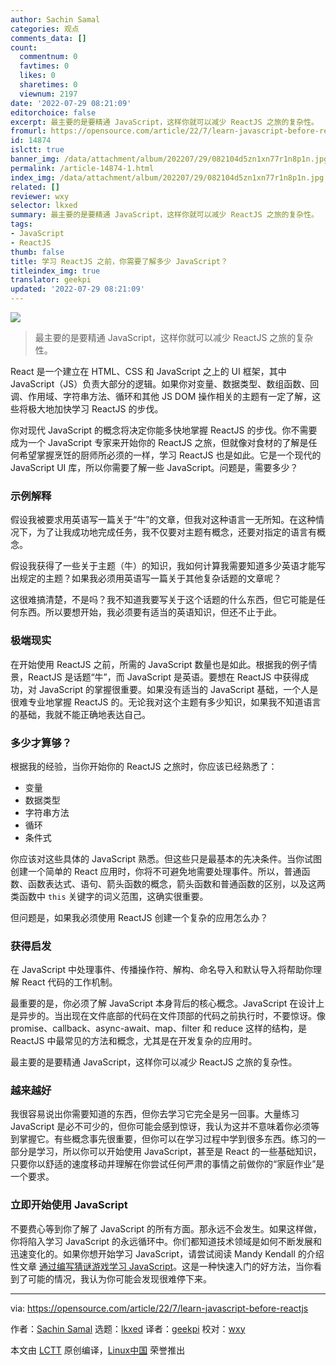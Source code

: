 ```yaml
---
author: Sachin Samal
categories: 观点
comments_data: []
count:
  commentnum: 0
  favtimes: 0
  likes: 0
  sharetimes: 0
  viewnum: 2197
date: '2022-07-29 08:21:09'
editorchoice: false
excerpt: 最主要的是要精通 JavaScript，这样你就可以减少 ReactJS 之旅的复杂性。
fromurl: https://opensource.com/article/22/7/learn-javascript-before-reactjs
id: 14874
islctt: true
banner_img: /data/attachment/album/202207/29/082104d5zn1xn77r1n8p1n.jpg
permalink: /article-14874-1.html
index_img: /data/attachment/album/202207/29/082104d5zn1xn77r1n8p1n.jpg.thumb.jpg
related: []
reviewer: wxy
selector: lkxed
summary: 最主要的是要精通 JavaScript，这样你就可以减少 ReactJS 之旅的复杂性。
tags:
- JavaScript
- ReactJS
thumb: false
title: 学习 ReactJS 之前，你需要了解多少 JavaScript？
titleindex_img: true
translator: geekpi
updated: '2022-07-29 08:21:09'
---
```


![](/data/attachment/album/202207/29/082104d5zn1xn77r1n8p1n.jpg)



> 
> 最主要的是要精通 JavaScript，这样你就可以减少 ReactJS 之旅的复杂性。
> 
> 
> 


React 是一个建立在 HTML、CSS 和 JavaScript 之上的 UI 框架，其中 JavaScript（JS）负责大部分的逻辑。如果你对变量、数据类型、数组函数、回调、作用域、字符串方法、循环和其他 JS DOM 操作相关的主题有一定了解，这些将极大地加快学习 ReactJS 的步伐。


你对现代 JavaScript 的概念将决定你能多快地掌握 ReactJS 的步伐。你不需要成为一个 JavaScript 专家来开始你的 ReactJS 之旅，但就像对食材的了解是任何希望掌握烹饪的厨师所必须的一样，学习 ReactJS 也是如此。它是一个现代的 JavaScript UI 库，所以你需要了解一些 JavaScript。问题是，需要多少？


### 示例解释


假设我被要求用英语写一篇关于“牛”的文章，但我对这种语言一无所知。在这种情况下，为了让我成功地完成任务，我不仅要对主题有概念，还要对指定的语言有概念。


假设我获得了一些关于主题（牛）的知识，我如何计算我需要知道多少英语才能写出规定的主题？如果我必须用英语写一篇关于其他复杂话题的文章呢？


这很难搞清楚，不是吗？我不知道我要写关于这个话题的什么东西，但它可能是任何东西。所以要想开始，我必须要有适当的英语知识，但还不止于此。


### 极端现实


在开始使用 ReactJS 之前，所需的 JavaScript 数量也是如此。根据我的例子情景，ReactJS 是话题“牛”，而 JavaScript 是英语。要想在 ReactJS 中获得成功，对 JavaScript 的掌握很重要。如果没有适当的 JavaScript 基础，一个人是很难专业地掌握 ReactJS 的。无论我对这个主题有多少知识，如果我不知道语言的基础，我就不能正确地表达自己。


### 多少才算够？


根据我的经验，当你开始你的 ReactJS 之旅时，你应该已经熟悉了：


* 变量
* 数据类型
* 字符串方法
* 循环
* 条件式


你应该对这些具体的 JavaScript 熟悉。但这些只是最基本的先决条件。当你试图创建一个简单的 React 应用时，你将不可避免地需要处理事件。所以，普通函数、函数表达式、语句、箭头函数的概念，箭头函数和普通函数的区别，以及这两类函数中 `this` 关键字的词义范围，这确实很重要。


但问题是，如果我必须使用 ReactJS 创建一个复杂的应用怎么办？


### 获得启发


在 JavaScript 中处理事件、传播操作符、解构、命名导入和默认导入将帮助你理解 React 代码的工作机制。


最重要的是，你必须了解 JavaScript 本身背后的核心概念。JavaScript 在设计上是异步的。当出现在文件底部的代码在文件顶部的代码之前执行时，不要惊讶。像 promise、callback、async-await、map、filter 和 reduce 这样的结构，是 ReactJS 中最常见的方法和概念，尤其是在开发复杂的应用时。


最主要的是要精通 JavaScript，这样你可以减少 ReactJS 之旅的复杂性。


### 越来越好


我很容易说出你需要知道的东西，但你去学习它完全是另一回事。大量练习 JavaScript 是必不可少的，但你可能会感到惊讶，我认为这并不意味着你必须等到掌握它。有些概念事先很重要，但你可以在学习过程中学到很多东西。练习的一部分是学习，所以你可以开始使用 JavaScript，甚至是 React 的一些基础知识，只要你以舒适的速度移动并理解在你尝试任何严肃的事情之前做你的“家庭作业”是一个要求。


### 立即开始使用 JavaScript


不要费心等到你了解了 JavaScript 的所有方面。那永远不会发生。如果这样做，你将陷入学习 JavaScript 的永远循环中。你们都知道技术领域是如何不断发展和迅速变化的。如果你想开始学习 JavaScript，请尝试阅读 Mandy Kendall 的介绍性文章 [通过编写猜谜游戏学习 JavaScript](https://opensource.com/article/21/1/learn-javascript)。这是一种快速入门的好方法，当你看到了可能的情况，我认为你可能会发现很难停下来。




---


via: <https://opensource.com/article/22/7/learn-javascript-before-reactjs>


作者：[Sachin Samal](https://opensource.com/users/sacsam005) 选题：[lkxed](https://github.com/lkxed) 译者：[geekpi](https://github.com/geekpi) 校对：[wxy](https://github.com/wxy)


本文由 [LCTT](https://github.com/LCTT/TranslateProject) 原创编译，[Linux中国](https://linux.cn/) 荣誉推出
